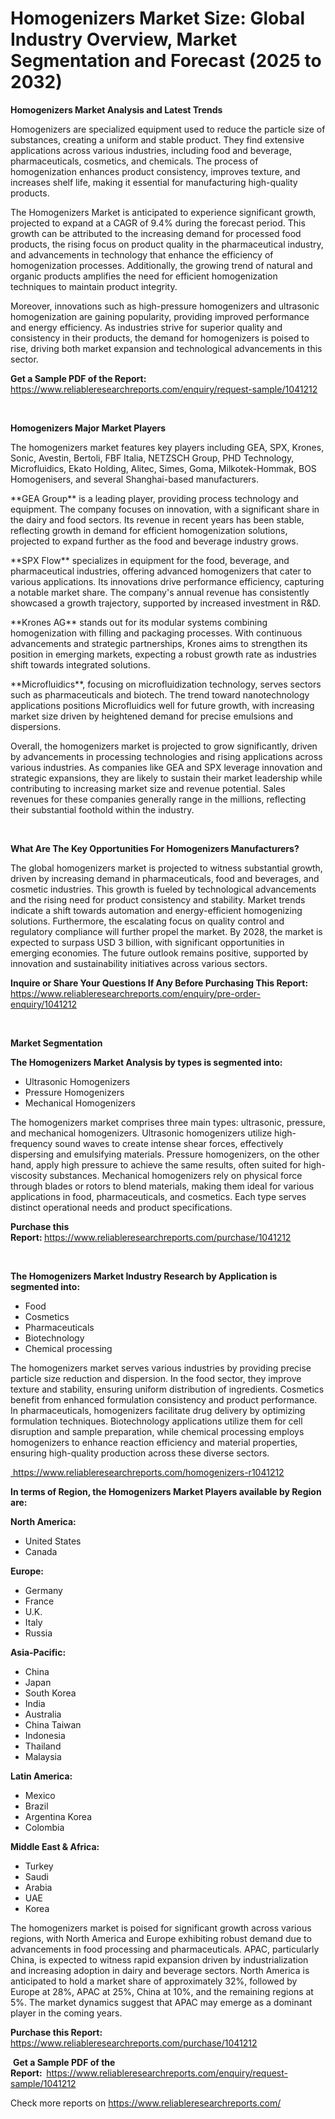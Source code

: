 <p><h1>Homogenizers Market Size: Global Industry Overview, Market Segmentation and Forecast (2025 to 2032)</h1></p><p><strong>Homogenizers Market Analysis and Latest Trends</strong></p>
<p><p>Homogenizers are specialized equipment used to reduce the particle size of substances, creating a uniform and stable product. They find extensive applications across various industries, including food and beverage, pharmaceuticals, cosmetics, and chemicals. The process of homogenization enhances product consistency, improves texture, and increases shelf life, making it essential for manufacturing high-quality products.</p><p>The Homogenizers Market is anticipated to experience significant growth, projected to expand at a CAGR of 9.4% during the forecast period. This growth can be attributed to the increasing demand for processed food products, the rising focus on product quality in the pharmaceutical industry, and advancements in technology that enhance the efficiency of homogenization processes. Additionally, the growing trend of natural and organic products amplifies the need for efficient homogenization techniques to maintain product integrity.</p><p>Moreover, innovations such as high-pressure homogenizers and ultrasonic homogenization are gaining popularity, providing improved performance and energy efficiency. As industries strive for superior quality and consistency in their products, the demand for homogenizers is poised to rise, driving both market expansion and technological advancements in this sector.</p></p>
<p><strong>Get a Sample PDF of the Report:&nbsp;</strong> <a href="https://www.reliableresearchreports.com/enquiry/request-sample/1041212?utm_campaign=2215&utm_medium=2&utm_source=Github&utm_content=ia&utm_term=11042025&utm_id=homogenizers">https://www.reliableresearchreports.com/enquiry/request-sample/1041212</a></p>
<p>&nbsp;</p>
<p><strong>Homogenizers Major Market Players</strong></p>
<p><p>The homogenizers market features key players including GEA, SPX, Krones, Sonic, Avestin, Bertoli, FBF Italia, NETZSCH Group, PHD Technology, Microfluidics, Ekato Holding, Alitec, Simes, Goma, Milkotek-Hommak, BOS Homogenisers, and several Shanghai-based manufacturers.</p><p>**GEA Group** is a leading player, providing process technology and equipment. The company focuses on innovation, with a significant share in the dairy and food sectors. Its revenue in recent years has been stable, reflecting growth in demand for efficient homogenization solutions, projected to expand further as the food and beverage industry grows.</p><p>**SPX Flow** specializes in equipment for the food, beverage, and pharmaceutical industries, offering advanced homogenizers that cater to various applications. Its innovations drive performance efficiency, capturing a notable market share. The company's annual revenue has consistently showcased a growth trajectory, supported by increased investment in R&D.</p><p>**Krones AG** stands out for its modular systems combining homogenization with filling and packaging processes. With continuous advancements and strategic partnerships, Krones aims to strengthen its position in emerging markets, expecting a robust growth rate as industries shift towards integrated solutions.</p><p>**Microfluidics**, focusing on microfluidization technology, serves sectors such as pharmaceuticals and biotech. The trend toward nanotechnology applications positions Microfluidics well for future growth, with increasing market size driven by heightened demand for precise emulsions and dispersions.</p><p>Overall, the homogenizers market is projected to grow significantly, driven by advancements in processing technologies and rising applications across various industries. As companies like GEA and SPX leverage innovation and strategic expansions, they are likely to sustain their market leadership while contributing to increasing market size and revenue potential. Sales revenues for these companies generally range in the millions, reflecting their substantial foothold within the industry.</p></p>
<p>&nbsp;</p>
<p><strong>What Are The Key Opportunities For Homogenizers Manufacturers?</strong></p>
<p><p>The global homogenizers market is projected to witness substantial growth, driven by increasing demand in pharmaceuticals, food and beverages, and cosmetic industries. This growth is fueled by technological advancements and the rising need for product consistency and stability. Market trends indicate a shift towards automation and energy-efficient homogenizing solutions. Furthermore, the escalating focus on quality control and regulatory compliance will further propel the market. By 2028, the market is expected to surpass USD 3 billion, with significant opportunities in emerging economies. The future outlook remains positive, supported by innovation and sustainability initiatives across various sectors.</p></p>
<p><strong>Inquire or Share Your Questions If Any Before Purchasing This Report:</strong> <a href="https://www.reliableresearchreports.com/enquiry/pre-order-enquiry/1041212?utm_campaign=2215&utm_medium=2&utm_source=Github&utm_content=ia&utm_term=11042025&utm_id=homogenizers">https://www.reliableresearchreports.com/enquiry/pre-order-enquiry/1041212</a></p>
<p>&nbsp;</p>
<p><strong>Market Segmentation</strong></p>
<p><strong>The Homogenizers Market Analysis by types is segmented into:</strong></p>
<p><ul><li>Ultrasonic Homogenizers</li><li>Pressure Homogenizers</li><li>Mechanical Homogenizers</li></ul></p>
<p><p>The homogenizers market comprises three main types: ultrasonic, pressure, and mechanical homogenizers. Ultrasonic homogenizers utilize high-frequency sound waves to create intense shear forces, effectively dispersing and emulsifying materials. Pressure homogenizers, on the other hand, apply high pressure to achieve the same results, often suited for high-viscosity substances. Mechanical homogenizers rely on physical force through blades or rotors to blend materials, making them ideal for various applications in food, pharmaceuticals, and cosmetics. Each type serves distinct operational needs and product specifications.</p></p>
<p><strong>Purchase this Report:&nbsp;</strong><a href="https://www.reliableresearchreports.com/purchase/1041212?utm_campaign=2215&utm_medium=2&utm_source=Github&utm_content=ia&utm_term=11042025&utm_id=homogenizers">https://www.reliableresearchreports.com/purchase/1041212</a></p>
<p>&nbsp;</p>
<p><strong>The Homogenizers Market Industry Research by Application is segmented into:</strong></p>
<p><ul><li>Food</li><li>Cosmetics</li><li>Pharmaceuticals</li><li>Biotechnology</li><li>Chemical processing</li></ul></p>
<p><p>The homogenizers market serves various industries by providing precise particle size reduction and dispersion. In the food sector, they improve texture and stability, ensuring uniform distribution of ingredients. Cosmetics benefit from enhanced formulation consistency and product performance. In pharmaceuticals, homogenizers facilitate drug delivery by optimizing formulation techniques. Biotechnology applications utilize them for cell disruption and sample preparation, while chemical processing employs homogenizers to enhance reaction efficiency and material properties, ensuring high-quality production across these diverse sectors.</p></p>
<p><a href="https://www.reliableresearchreports.com/homogenizers-r1041212?utm_campaign=2215&utm_medium=2&utm_source=Github&utm_content=ia&utm_term=11042025&utm_id=homogenizers">&nbsp;https://www.reliableresearchreports.com/homogenizers-r1041212</a></p>
<p><strong>In terms of Region, the Homogenizers Market Players available by Region are:</strong></p>
<p>
    <p> <strong> North America: </strong>
        <ul>
            <li>United States</li>
            <li>Canada</li>
        </ul>
        </p> 
    <p> <strong> Europe: </strong>
        <ul>
            <li>Germany</li>
            <li>France</li>
            <li>U.K.</li>
            <li>Italy</li>
            <li>Russia</li>
        </ul>
        </p> 
    <p> <strong> Asia-Pacific: </strong>
        <ul>
            <li>China</li>
            <li>Japan</li>
            <li>South Korea</li>
            <li>India</li>
            <li>Australia</li>
            <li>China Taiwan</li>
            <li>Indonesia</li>
            <li>Thailand</li>
            <li>Malaysia</li>
        </ul>
        </p> 
    <p> <strong> Latin America: </strong>
        <ul>
            <li>Mexico</li>
            <li>Brazil</li>
            <li>Argentina Korea</li>
            <li>Colombia</li>
        </ul>
        </p> 
    <p> <strong> Middle East & Africa: </strong>
        <ul>
            <li>Turkey</li>
            <li>Saudi</li>
            <li>Arabia</li>
            <li>UAE</li>
            <li>Korea</li>
        </ul>
    </p>
    </p>
<p><p>The homogenizers market is poised for significant growth across various regions, with North America and Europe exhibiting robust demand due to advancements in food processing and pharmaceuticals. APAC, particularly China, is expected to witness rapid expansion driven by industrialization and increasing adoption in dairy and beverage sectors. North America is anticipated to hold a market share of approximately 32%, followed by Europe at 28%, APAC at 25%, China at 10%, and the remaining regions at 5%. The market dynamics suggest that APAC may emerge as a dominant player in the coming years.</p></p>
<p><strong>Purchase this Report: </strong><a href="https://www.reliableresearchreports.com/purchase/1041212?utm_campaign=2215&utm_medium=2&utm_source=Github&utm_content=ia&utm_term=11042025&utm_id=homogenizers">https://www.reliableresearchreports.com/purchase/1041212</a></p>
<p>&nbsp;<strong>Get a Sample PDF of the Report:&nbsp;&nbsp;</strong><a href="https://www.reliableresearchreports.com/enquiry/request-sample/1041212?utm_campaign=2215&utm_medium=2&utm_source=Github&utm_content=ia&utm_term=11042025&utm_id=homogenizers">https://www.reliableresearchreports.com/enquiry/request-sample/1041212</a></p>
<p><strong></strong></p>
<p>Check more reports on <a href="https://www.reliableresearchreports.com/?utm_campaign=2215&utm_medium=2&utm_source=Github&utm_content=ia&utm_term=11042025&utm_id=homogenizers">https://www.reliableresearchreports.com/</a></p>